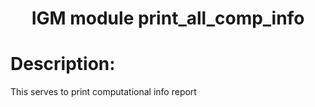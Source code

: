 ### <h1 align="center" id="title">IGM module print_all_comp_info </h1>

# Description:

This serves to print computational info report
